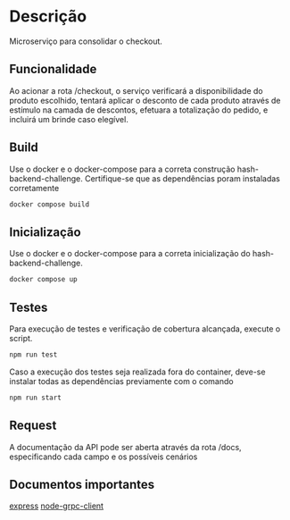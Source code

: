 # Descrição

Microserviço para consolidar o checkout.

## Funcionalidade

Ao acionar a rota /checkout, o serviço verificará a disponibilidade do produto escolhido,
tentará aplicar o desconto de cada produto através de estímulo na camada de descontos,
efetuara a totalização do pedido,
e incluirá um brinde caso elegível.

## Build

Use o docker e o docker-compose para a correta construção hash-backend-challenge. Certifique-se que as dependências poram instaladas corretamente

```bash
docker compose build
```

## Inicialização

Use o docker e o docker-compose para a correta inicialização do hash-backend-challenge.

```bash
docker compose up
```

## Testes

Para execução de testes e verificação de cobertura alcançada, execute o script.

```bash
npm run test
```

Caso a execução dos testes seja realizada fora do container, deve-se instalar todas as dependências previamente com o comando

```bash
npm run start
```

## Request

A documentação da API pode ser aberta através da rota /docs, especificando cada campo e os possíveis cenários

## Documentos importantes

[express](https://expressjs.com/pt-br/)
[node-grpc-client](https://www.npmjs.com/package/node-grpc-client)
